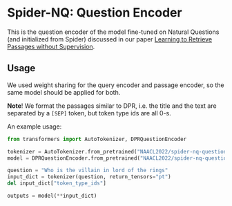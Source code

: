 # Spider-NQ: Question Encoder

This is the question encoder of the model fine-tuned on Natural Questions (and initialized from Spider) discussed in our paper [Learning to Retrieve Passages without Supervision](https://arxiv.org/abs/2112.07708).

## Usage

We used weight sharing for the query encoder and passage encoder, so the same model should be applied for both.

**Note**! We format the passages similar to DPR, i.e. the title and the text are separated by a `[SEP]` token, but token 
type ids are all 0-s. 

An example usage:

```python
from transformers import AutoTokenizer, DPRQuestionEncoder

tokenizer = AutoTokenizer.from_pretrained("NAACL2022/spider-nq-question-encoder")
model = DPRQuestionEncoder.from_pretrained("NAACL2022/spider-nq-question-encoder")

question = "Who is the villain in lord of the rings"
input_dict = tokenizer(question, return_tensors="pt")
del input_dict["token_type_ids"]

outputs = model(**input_dict)
```
